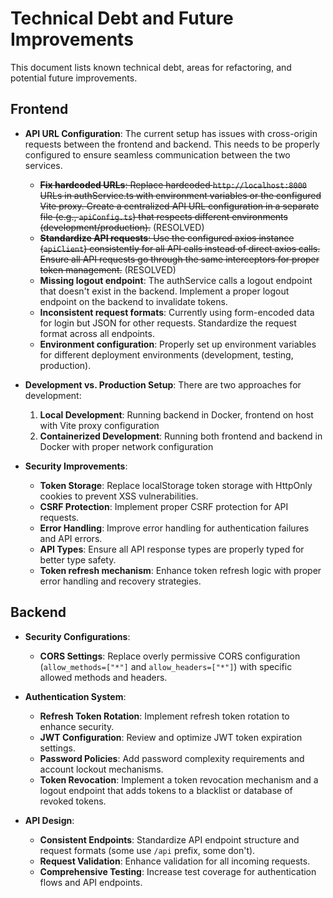# Technical Debt and Future Improvements

This document lists known technical debt, areas for refactoring, and potential future improvements.

## Frontend

* **API URL Configuration**: The current setup has issues with cross-origin requests between the frontend and backend. This needs to be properly configured to ensure seamless communication between the two services.
  * ~~**Fix hardcoded URLs**: Replace hardcoded `http://localhost:8000` URLs in authService.ts with environment variables or the configured Vite proxy. Create a centralized API URL configuration in a separate file (e.g., `apiConfig.ts`) that respects different environments (development/production).~~ (RESOLVED)
  * ~~**Standardize API requests**: Use the configured axios instance (`apiClient`) consistently for all API calls instead of direct axios calls. Ensure all API requests go through the same interceptors for proper token management.~~ (RESOLVED)
  * **Missing logout endpoint**: The authService calls a logout endpoint that doesn't exist in the backend. Implement a proper logout endpoint on the backend to invalidate tokens.
  * **Inconsistent request formats**: Currently using form-encoded data for login but JSON for other requests. Standardize the request format across all endpoints.
  * **Environment configuration**: Properly set up environment variables for different deployment environments (development, testing, production).

* **Development vs. Production Setup**: There are two approaches for development:
  1. **Local Development**: Running backend in Docker, frontend on host with Vite proxy configuration
  2. **Containerized Development**: Running both frontend and backend in Docker with proper network configuration

* **Security Improvements**:
  * **Token Storage**: Replace localStorage token storage with HttpOnly cookies to prevent XSS vulnerabilities.
  * **CSRF Protection**: Implement proper CSRF protection for API requests.
  * **Error Handling**: Improve error handling for authentication failures and API errors.
  * **API Types**: Ensure all API response types are properly typed for better type safety.
  * **Token refresh mechanism**: Enhance token refresh logic with proper error handling and recovery strategies.

## Backend

* **Security Configurations**:
  * **CORS Settings**: Replace overly permissive CORS configuration (`allow_methods=["*"]` and `allow_headers=["*"]`) with specific allowed methods and headers.

* **Authentication System**:
  * **Refresh Token Rotation**: Implement refresh token rotation to enhance security.
  * **JWT Configuration**: Review and optimize JWT token expiration settings.
  * **Password Policies**: Add password complexity requirements and account lockout mechanisms.
  * **Token Revocation**: Implement a token revocation mechanism and a logout endpoint that adds tokens to a blacklist or database of revoked tokens.

* **API Design**:
  * **Consistent Endpoints**: Standardize API endpoint structure and request formats (some use `/api` prefix, some don't).
  * **Request Validation**: Enhance validation for all incoming requests.
  * **Comprehensive Testing**: Increase test coverage for authentication flows and API endpoints. 